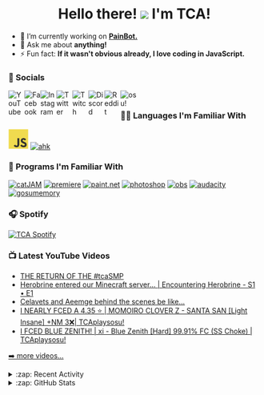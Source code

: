 <h1 align="center">Hello there! <img src="https://media.giphy.com/media/hvRJCLFzcasrR4ia7z/giphy.gif" width="32px"> I'm TCA!</h1>

- 🔭 I’m currently working on **[PainBot.](https://github.com/TCACodes/PainBot)**
- 💬 Ask me about **anything!**
- ⚡ Fun fact: **If it wasn't obvious already, I love coding in JavaScript.**

### 💬 Socials
[<img align="left" alt="YouTube" width="32px" src="https://cdn.jsdelivr.net/npm/simple-icons@v5/icons/youtube.svg" />][yt]
[<img align="left" alt="Facebook" width="32px" src="https://cdn.jsdelivr.net/npm/simple-icons@v5/icons/facebook.svg" />][fb]
[<img align="left" alt="Instagram" width="32px" src="https://cdn.jsdelivr.net/npm/simple-icons@v5/icons/instagram.svg" />][insta]
[<img align="left" alt="Twitter" width="32px" src="https://cdn.jsdelivr.net/npm/simple-icons@v5/icons/twitter.svg" />][tweet]
[<img align="left" alt="Twitch" width="32px" src="https://cdn.jsdelivr.net/npm/simple-icons@v5/icons/twitch.svg" />][twitch]
[<img align="left" alt="Discord" width="32px" src="https://cdn.jsdelivr.net/npm/simple-icons@v5/icons/discord.svg" />][discord]
[<img align="left" alt="Reddit" width="32px" src="https://cdn.jsdelivr.net/npm/simple-icons@v5/icons/reddit.svg" />][reddit]
[<img align="left" alt="osu!" width="32px" src="https://cdn.jsdelivr.net/npm/simple-icons@v5/icons/osu.svg" />][osu]

<br />

### 👨‍💻 Languages I'm Familiar With

[<img src="https://raw.githubusercontent.com/devicons/devicon/master/icons/javascript/javascript-original.svg" alt="javascript" width="40" height="40"/>][javascript]
[<img src="https://i.imgur.com/tjPOPhB.png" alt="ahk" width="40" height="40"/>][ahk]


### 🔧 Programs I'm Familiar With

[<img src="https://cdn.betterttv.net/emote/5f1b0186cf6d2144653d2970/3x" alt="catJAM" width="40" height="40"/>][catJAM]
[<img src="https://upload.wikimedia.org/wikipedia/commons/thumb/4/40/Adobe_Premiere_Pro_CC_icon.svg/1200px-Adobe_Premiere_Pro_CC_icon.svg.png" alt="premiere" width="40" height="40"/>][premiere]
[<img src="https://content.invisioncic.com/r125076/monthly_2020_07/2128238399_paintneticon(6).png.4b20725c1c9d337627a3a03c9ae7adec.png" alt="paint.net" width="40" height="40"/>][paint]
[<img src="https://upload.wikimedia.org/wikipedia/commons/thumb/a/af/Adobe_Photoshop_CC_icon.svg/1200px-Adobe_Photoshop_CC_icon.svg.png" alt="photoshop" width="40" height="40"/>][photoshop]
[<img src="https://upload.wikimedia.org/wikipedia/commons/thumb/7/78/OBS.svg/1200px-OBS.svg.png" alt="obs" width="40" height="40"/>][obs]
[<img src="https://upload.wikimedia.org/wikipedia/commons/thumb/e/e2/Audacity_Logo_nofilter.svg/1024px-Audacity_Logo_nofilter.svg.png" alt="audacity" width="40" height="40"/>][audio]
[<img src="https://raw.githubusercontent.com/l3lackShark/gosumemory/master/out.ico" alt="gosumemory" width="40" height="40"/>][gosu]

### 🎧 Spotify

[<img src="https://spotifynp.vercel.app/api/spotify" alt="TCA Spotify"/>](https://open.spotify.com/user/9lnj1rcd8svfgkqkgab9fmpq9?si=fc6e56a4301c4773)

### 📺 Latest YouTube Videos

<!-- YOUTUBE:START -->
- [THE RETURN OF THE #tcaSMP](https://www.youtube.com/watch?v=2PUjVX7ql4c)
- [Herobrine entered our Minecraft server... | Encountering Herobrine - S1 • E1](https://www.youtube.com/watch?v=VcHdM0aGf_U)
- [Celavets and Aeemge behind the scenes be like...](https://www.youtube.com/watch?v=UVOy4gdRIJI)
- [I NEARLY FCED A 4.35 ⭐ | MOMOIRO CLOVER Z - SANTA SAN [Light Insane] +NM 3❌| TCAplaysosu!](https://www.youtube.com/watch?v=ufgQbtogJaI)
- [I FCED BLUE ZENITH! | xi - Blue Zenith [Hard] 99.91% FC &lpar;SS Choke&rpar; | TCAplaysosu!](https://www.youtube.com/watch?v=ndt5Xp9l_lw)
<!-- YOUTUBE:END -->

[➡️ more videos...][yt]

<details>
<summary>:zap: Recent Activity</summary>

<!--START_SECTION:activity-->
1. ❗️ Opened issue [#1](https://github.com/NotTCA/PainBot/issues/1) in [NotTCA/PainBot](https://github.com/NotTCA/PainBot)
<!--END_SECTION:activity-->
</details>

<details>
<summary>:zap: GitHub Stats</summary>

<br />

[<img src="https://github-readme-stats.vercel.app/api?username=NotTCA&count_private=true&show_icons=true&theme=highcontrast&hide_border=true" alt="TCA's github stats" width="550px" />][stats]

[<img src="https://github-readme-stats.vercel.app/api/top-langs/?username=NotTCA&layout=compact&theme=highcontrast&hide_border=true" alt="Top Langs" width="350px" />][stats]
  
[<img src="https://activity-graph.herokuapp.com/graph?username=NotTCA&bg_color=000000&color=C1CB12&line=C1CB12&point=FFFB00&area=true&hide_border=true" alt="Top Langs" width="830px" />][graph]
</details>

<!-- Socials -->
[yt]: https://youtube.com/c/NotTCA
[fb]: https://facebook.com/tcatechyt
[insta]: https://instagram.com/NotTCA
[tweet]: https://twitter.com/imTCA_
[twitch]: https://twitch.tv/imTCA
[discord]: https://discord.com/invite/vCRYvPtZ2P
[reddit]: https://reddit.com/r/TCATech
[osu]: https://osu.ppy.sh/u/imTCA

<!-- Languages -->
[javascript]: https://en.wikipedia.org/wiki/JavaScript
[ahk]: https://autohotkey.com

<!-- Tools -->
[catJAM]: https://betterttv.com/emotes/5f1b0186cf6d2144653d2970
[premiere]: https://www.adobe.com/sea/products/premiere.html
[paint]: https://getpaint.net
[photoshop]: https://www.adobe.com/sea/products/photoshop.html
[obs]: https://obsproject.com
[audio]: https://audacityteam.org
[gosu]: https://github.com/l3lackShark/gosumemory

<!-- Other Links -->
[stats]: https://github.com/anuraghazra/github-readme-stats
[graph]: https://github.com/SubhamRaoniar28/github-readme-activity-graph
